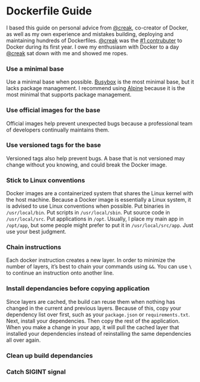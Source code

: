 # Dockerfile Guide

I based this guide on personal advice from [@creak](https://github.com/creack), co-creator of Docker, as well as my own
experience and mistakes building, deploying and maintaining hundreds of Dockerfiles. [@creak](https://github.com/creack)
was the [#1 contrubuter](https://github.com/moby/moby/graphs/contributors?from=2013-01-13&to=2014-01-31&type=c) to Docker
during its first year. I owe my enthusiasm with Docker to a day [@creak](https://github.com/creack) sat down with me and
showed me ropes.

### Use a minimal base
Use a minimal base when possible. [Busybox](https://hub.docker.com/_/busybox/) is the most minimal base, but it lacks package management. I recommend using [Alpine](https://hub.docker.com/_/alpine/) because it is the most minimal that supports package management.

### Use official images for the base
Official images help prevent unexpected bugs because a professional team of developers continually maintains them.

### Use versioned tags for the base
Versioned tags also help prevent bugs. A base that is not versioned may change without you knowing, and could break the Docker image.

### Stick to Linux conventions
Docker images are a containerized system that shares the Linux kernel with the host machine. Because a Docker image is essentially a Linux system, it is advised to use Linux conventions when possible. Put binaries in `/usr/local/bin`. Put scripts in `/usr/local/sbin`. Put source code in `/usr/local/src`. Put applications in `/opt`. Usually, I place my main app in `/opt/app`, but some people might prefer to put it in `/usr/local/src/app`. Just use your best judgment.

### Chain instructions
Each docker instruction creates a new layer. In order to minimize the number of layers, it’s best to chain your commands using `&&`. You can use `\` to continue an instruction onto another line.

### Install dependancies before copying application
Since layers are cached, the build can reuse them when nothing has changed in the current and previous layers. Because of this, copy your dependency list over first, such as your `package.json` or `requirements.txt`. Next, install your dependencies. Then copy the rest of the application. When you make a change in your app, it will pull the cached layer that installed your dependencies instead of reinstalling the same dependencies all over again.

### Clean up build dependancies

### Catch **SIGINT** signal
